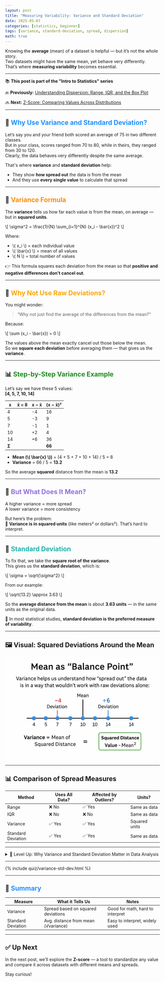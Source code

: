 ```yaml
---
layout: post
title: "Measuring Variability: Variance and Standard Deviation"
date: 2025-05-07
categories: [statistics, beginner]
tags: [variance, standard-deviation, spread, dispersion]
math: true
---
```


Knowing the **average** (mean) of a dataset is helpful — but it’s not the whole story.  
Two datasets might have the same mean, yet behave very differently.  
That’s where **measuring variability** becomes essential.

---

<div class="series-nav">
  <p>📚 <strong>This post is part of the "Intro to Statistics" series</strong></p>
  <p>🔙 <strong>Previously:</strong> <a href="/posts/dispersion-range-iqr-boxplot/">Understanding Dispersion: Range, IQR, and the Box Plot</a></p>
  <p>🔜 <strong>Next:</strong> <a href="/posts/z-score-standardization/">Z-Score: Comparing Values Across Distributions</a></p>
</div>

---

## 🎯 <span style="color:#1E90FF;">Why Use Variance and Standard Deviation?</span>

Let’s say you and your friend both scored an average of 75 in two different classes.  
But in your class, scores ranged from 70 to 80, while in theirs, they ranged from 30 to 120.  
Clearly, the data behaves very differently despite the same average.

That's where **variance** and **standard deviation** help:
- They show **how spread out** the data is from the mean
- And they use **every single value** to calculate that spread

---

## 📐 <span style="color:#FF8C00;">Variance Formula</span>

The **variance** tells us how far each value is from the mean, on average — but in **squared units**.

\\[
\sigma^2 = \frac{1}{N} \sum_{i=1}^{N} (x_i - \bar{x})^2
\\]

Where:

- \\( x_i \\) = each individual value  
- \\( \bar{x} \\) = mean of all values  
- \\( N \\) = total number of values

👉 This formula squares each deviation from the mean so that **positive and negative differences don't cancel out**.

---

## 🧮 <span style="color:#FFA500;">Why Not Use Raw Deviations?</span>

You might wonder:  
> “Why not just find the average of the differences from the mean?”

Because:

\\[
\sum (x_i - \bar{x}) = 0
\\]

The values above the mean exactly cancel out those below the mean.  
So we **square each deviation** before averaging them — that gives us the **variance**.

---

## 📊 <span style="color:#228B22;">Step-by-Step Variance Example</span>

Let’s say we have these 5 values:  
**[4, 5, 7, 10, 14]**

| x  | x̄ = 8 | x − x̄ | (x − x̄)² |
|----|--------|--------|-----------|
| 4  |        | -4     | 16        |
| 5  |        | -3     | 9         |
| 7  |        | -1     | 1         |
| 10 |        | +2     | 4         |
| 14 |        | +6     | 36        |
| **Σ** |        |        | **66**       |

- **Mean (\\( \bar{x} \\))** = (4 + 5 + 7 + 10 + 14) / 5 = 8  
- **Variance** = 66 / 5 = **13.2**

So the average **squared** distance from the mean is **13.2**

---

## 🧠 <span style="color:#9370DB;">But What Does It Mean?</span>

A higher variance = more spread  
A lower variance = more consistency  

But here’s the problem:  
🛑 **Variance is in squared units** (like meters² or dollars²). That’s hard to interpret.

---

## 📏 <span style="color:#20B2AA;">Standard Deviation</span>

To fix that, we take the **square root of the variance**.  
This gives us the **standard deviation**, which is:

\\[
\sigma = \sqrt{\sigma^2}
\\]

From our example:

\\[
\sqrt{13.2} \approx 3.63
\\]

So the **average distance from the mean** is about **3.63 units** — in the same units as the original data.

📌 In most statistical studies, **standard deviation is the preferred measure of variability**.

---

## 🖼️ Visual: Squared Deviations Around the Mean

![Variance – Mean as Balance Point](/assets/images/MeanAsBalancePoint.png)

---

## 📊 Comparison of Spread Measures

| Method               | Uses All Data? | Affected by Outliers? | Units?          |
|----------------------|----------------|------------------------|-----------------|
| Range                | ❌ No           | ✅ Yes                 | Same as data    |
| IQR                  | ❌ No           | ❌ No                  | Same as data    |
| Variance             | ✅ Yes          | ✅ Yes                 | Squared units   |
| Standard Deviation   | ✅ Yes          | ✅ Yes                 | Same as data    |

---
<details class="border rounded p-3 bg-light my-4">
  <summary class="fw-bold text-primary">🧠 Level Up: Why Variance and Standard Deviation Matter in Data Analysis</summary>
  <div class="mt-2">
    <p>Variance and standard deviation are foundational concepts for understanding data variability. Here’s why they’re crucial:</p>
    <ul>
      <li>📊 <strong>Variance</strong> measures the average squared deviation from the mean, providing a sense of overall spread.</li>
      <li>📏 <strong>Standard deviation</strong> converts variance back into original units, making it more interpretable.</li>
      <li>🎯 These measures allow you to quantify uncertainty, compare consistency across datasets, and detect outliers.</li>
      <li>🤖 In machine learning, many algorithms assume data has consistent variance (homoscedasticity), making these measures critical.</li>
    </ul>
    <p>Grasping variance and standard deviation sets the stage for more advanced statistical techniques and modeling.</p>
  </div>
</details>

---

{% include quiz/variance-std-dev.html %}

---
## 🔁 <span style="color:#1E90FF;">Summary</span>

| Measure             | What it Tells Us                     | Notes                            |
|---------------------|--------------------------------------|----------------------------------|
| Variance            | Spread based on squared deviations   | Good for math, hard to interpret |
| Standard Deviation  | Avg. distance from mean (√variance)  | Easy to interpret, widely used   |

---

## ✅ Up Next

In the next post, we’ll explore the **Z-score** — a tool to standardize any value and compare it across datasets with different means and spreads.

Stay curious!
